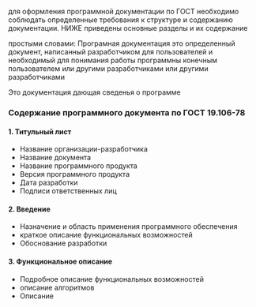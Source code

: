 для оформления  программной документации по ГОСТ  необходимо соблюдать определенные требования к структуре и содержанию документации. НИЖЕ приведены основные разделы и их содержание

простыми словами:
Програмная документация это определенный документ, написанный разработчиком для пользователей и необходимый для понимания работы программны конечным пользователем или другими разработчиками  или другими разработчиками

Это документация дающая сведенья о программе
### Содержание программного документа по ГОСТ 19.106-78
#### 1. Титульный лист 

- Название организации-разработчика
- Название документа
- Название программного продукта 
- Версия программного продукта 
- Дата разработки
- Подписи ответственных лиц

#### 2. Введение 
- Назначение и область применения 
программного обеспечения 
- краткое описание функциональных возможностей
- Обоснование разработки 
#### 3. Функциональное описание 
- Подробное описание функциональных возможностей 
- описание алгоритмов 
- Описание
